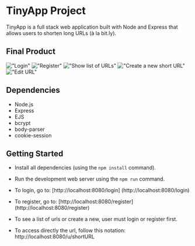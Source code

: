 # TinyApp Project

TinyApp is a full stack web application built with Node and Express that allows users to shorten long URLs (à la bit.ly).

## Final Product

!["Login"](#https://github.com/jackiestchen/tinyapp/blob/d4f7b89eb70a6d1b472f8a80eed33a17f4d52d8e/doc/login.png)
!["Register"](#https://github.com/jackiestchen/tinyapp/blob/d4f7b89eb70a6d1b472f8a80eed33a17f4d52d8e/doc/register.png)
!["Show list of URLs"](#https://github.com/jackiestchen/tinyapp/blob/d4f7b89eb70a6d1b472f8a80eed33a17f4d52d8e/doc/urls.png)
!["Create a new short URL"](#https://github.com/jackiestchen/tinyapp/blob/d4f7b89eb70a6d1b472f8a80eed33a17f4d52d8e/doc/newUrl.png)
!["Edit URL"](#https://github.com/jackiestchen/tinyapp/blob/d4f7b89eb70a6d1b472f8a80eed33a17f4d52d8e/doc/editUrl.png)

## Dependencies

- Node.js
- Express
- EJS
- bcrypt
- body-parser
- cookie-session


## Getting Started

- Install all dependencies (using the `npm install` command).
- Run the development web server using the `npm run` command.

- To login, go to: [http://localhost:8080/login] (http://localhost:8080/login)
- To register, go to: [http://localhost:8080/register] (http://localhost:8080/register)

- To see a list of urls or create a new, user must login or register first. 
- To access directly the url, follow this notation: http://localhost:8080/u/shortURL
